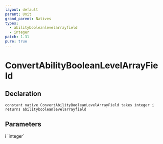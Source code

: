 ```yaml
---
layout: default
parent: Unit
grand_parent: Natives
types:
  - abilitybooleanlevelarrayfield
  - integer
patch: 1.31
pure: true
---
```


# ConvertAbilityBooleanLevelArrayField

## Declaration

```
constant native ConvertAbilityBooleanLevelArrayField takes integer i returns abilitybooleanlevelarrayfield
```

## Parameters
<dl>
  <dt>i `integer`</dt>
  <dd></dd>
</dl>